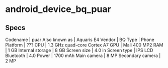 # android_device_bq_puar

## Specs

Codename | puar
Also known as | Aquaris E4
Vendor | BQ
Type | Phone
Platform | ???
CPU | 1.3 GHz quad-core Cortex A7
GPU | Mali 400 MP2
RAM | 1 GB
Internal storage | 8 GB
Screen size | 4.0 in
Screen type | IPS LCD
Bluetooth | 4.0
Power | 1700 mAh
Main camera | 8 MP
Secondary camera | 2 MP
